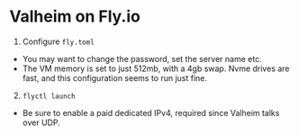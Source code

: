 # Valheim on Fly.io

1. Configure `fly.toml`
  - You may want to change the password, set the server name etc.
  - The VM memory is set to just 512mb, with a 4gb swap.
    Nvme drives are fast, and this configuration seems to run just fine.
2. `flyctl launch`
  - Be sure to enable a paid dedicated IPv4, required since Valheim talks over UDP.
